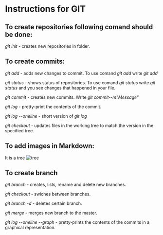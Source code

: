 # Instructions for GIT

## To create repositories following comand should be done:

*git init* - creates new repositories in folder.

## To create commits:

*git add* - adds new changes to commit. To use comand *git add* write *git add <file name>* 

*git status* - shows status of repositories. To use comand *git status* write *git status* and you see changes that happened in your file. 

*git commit* - creates new commits. Write *git commit--m"Message"*

*git log* - pretty-print the contents of the commit.

*git log --oneline* - short version of *git log*

*git checkout* - updates files in the working tree to match the version in the specified tree. 


## To add images in Markdown:
It is a tree 
![tree][def]

[def]: tree.jpg

## To create branch

*git branch* - creates, lists, rename and delete new branches. 

*git checkout<branchname>* - swiches between branches. 

*git branch -d <branchname>* - deletes certain branch. 

*git merge <branchname>* - merges new branch to the master. 

*git log --oneline --graph* - pretty-prints the contents of the commits in a graphical representation. 
